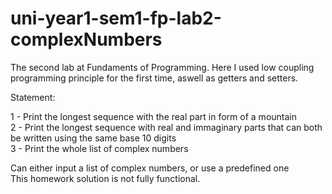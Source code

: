 # uni-year1-sem1-fp-lab2-complexNumbers
 The second lab at Fundaments of Programming. Here I used low coupling programming principle for the first time, aswell as getters and setters.
  
Statement:  
  
  1 - Print the longest sequence with the real part in form of a mountain  
  2 - Print the longest sequence with real and immaginary parts that can both be written using the same base 10 digits  
  3 - Print the whole list of complex numbers  
    
Can either input a list of complex numbers, or use a predefined one  
This homework solution is not fully functional.

